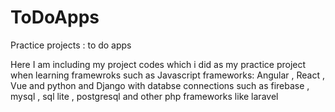 # ToDoApps
Practice projects : to do apps


Here I am including my project codes which i did as my practice project when learning framewroks such as
                  Javascript frameworks:  Angular , React , Vue and 
                  python and Django
with databse connections such as firebase , mysql ,  sql lite , postgresql  and other php frameworks like laravel 

